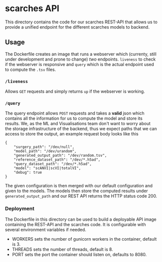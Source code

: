 # scarches API

This directory contains the code for our scarches REST-API that allows us to
provide a unified endpoint for the different scarches models to backend.

## Usage
The Dockerfile creates an image that runs a webserver which (currenty, still under
development and prone to change) *two* endpoints. `liveness` to check if the webserver is 
responsive and `query` which is the actual endpoint used to compute the `.tsv` files.

### `/liveness`
Allows `GET` requests and simply returns `up` if the webserver is working.

### `/query`
The query endpoint allows `POST` requests and takes a **valid** json which contains 
all the information for us to compute the model and store its results. We, as the ML and 
Visualisations team don't want to worry about the storage infrastructure of the backend, thus we 
expect paths that we can access to store the output, an example request body looks like this
```
{
    "surgery_path": "/dev/null",
    "model_path": "/dev/urandom",
    "generated_output_path": "/dev/random.tsv",
    "reference_dataset_path": "/dev/*.h5ad",
    "query_dataset_path": "/dev/*.h5ad",
    "model": "scANVI|scVI|totalVI",
    "debug": true
}
```
The given configuration is then merged with our default configuration and given to the 
models. The models then store the computed results under `generated_output_path` and 
our REST API returns the HTTP status code 200.

### Deployment
The Dockerfile in this directory can be used to build a deployable API image containing
the REST-API and the scarches code. It is configurable with several environment variables if needed.
- WORKERS sets the number of gunicorn workers in the container, default is 3.
- THREADS sets the number of threads, default is 8.
- PORT sets the port the container should listen on, defaults to 8080.